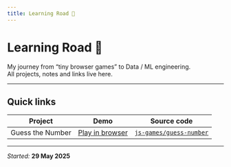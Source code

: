 ```yaml
---
title: Learning Road 🚀
---
```


# Learning Road 🚀

My journey from “tiny browser games” to Data / ML engineering.  
All projects, notes and links live here.

---

## Quick links

| Project           | Demo                                                                                          | Source code                  |
|-------------------|-----------------------------------------------------------------------------------------------|------------------------------|
| Guess the Number  | [Play in browser](https://junocore.github.io/learning-road/js-games/guess-number/)            | [`js-games/guess-number`](js-games/guess-number) |

---

_Started:_ **29 May 2025**
